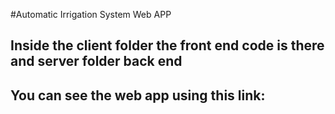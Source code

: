 #Automatic Irrigation System Web APP 

## Inside the client folder the front end code is there and server folder back end

## You can see the web app using this link: